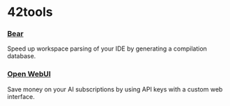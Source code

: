 # 42tools

### [Bear](guides/bear)

Speed up workspace parsing of your IDE by generating a compilation database.

### [Open WebUI](guides/open-webui)

Save money on your AI subscriptions by using API keys with a custom web interface.

